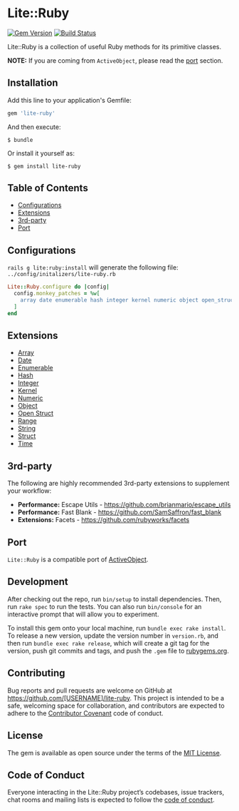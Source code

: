 # Lite::Ruby

[![Gem Version](https://badge.fury.io/rb/lite-ruby.svg)](http://badge.fury.io/rb/lite-ruby)
[![Build Status](https://travis-ci.org/drexed/lite-ruby.svg?branch=master)](https://travis-ci.org/drexed/lite-ruby)

Lite::Ruby is a collection of useful Ruby methods for its primitive classes.

**NOTE:** If you are coming from `ActiveObject`, please read the [port](#port) section.

## Installation

Add this line to your application's Gemfile:

```ruby
gem 'lite-ruby'
```

And then execute:

    $ bundle

Or install it yourself as:

    $ gem install lite-ruby

## Table of Contents

* [Configurations](#configurations)
* [Extensions](#extensions)
* [3rd-party](#3rd-party)
* [Port](#port)

## Configurations

`rails g lite:ruby:install` will generate the following file:
`../config/initalizers/lite-ruby.rb`

```ruby
Lite::Ruby.configure do |config|
  config.monkey_patches = %w[
    array date enumerable hash integer kernel numeric object open_struct range string struct time
  ]
end
```

## Extensions

* [Array](https://github.com/drexed/lite-ruby/blob/master/docs/ARRAY.md)
* [Date](https://github.com/drexed/lite-ruby/blob/master/docs/DATE.md)
* [Enumerable](https://github.com/drexed/lite-ruby/blob/master/docs/ENUMERABLE.md)
* [Hash](https://github.com/drexed/lite-ruby/blob/master/docs/HASH.md)
* [Integer](https://github.com/drexed/lite-ruby/blob/master/docs/INTEGER.md)
* [Kernel](https://github.com/drexed/lite-ruby/blob/master/docs/KERNEL.md)
* [Numeric](https://github.com/drexed/lite-ruby/blob/master/docs/NUMERIC.md)
* [Object](https://github.com/drexed/lite-ruby/blob/master/docs/OBJECT.md)
* [Open Struct](https://github.com/drexed/lite-ruby/blob/master/docs/OPEN_STRUCT.md)
* [Range](https://github.com/drexed/lite-ruby/blob/master/docs/RANGE.md)
* [String](https://github.com/drexed/lite-ruby/blob/master/docs/STRING.md)
* [Struct](https://github.com/drexed/lite-ruby/blob/master/docs/STRUCT.md)
* [Time](https://github.com/drexed/lite-ruby/blob/master/docs/TIME.md)

## 3rd-party

The following are highly recommended 3rd-party extensions to supplement your workflow:

* **Performance:** Escape Utils - https://github.com/brianmario/escape_utils
* **Performance:** Fast Blank - https://github.com/SamSaffron/fast_blank
* **Extensions:** Facets - https://github.com/rubyworks/facets

## Port

`Lite::Ruby` is a compatible port of [ActiveObject](https://github.com/drexed/active_object).

## Development

After checking out the repo, run `bin/setup` to install dependencies. Then, run `rake spec` to run the tests. You can also run `bin/console` for an interactive prompt that will allow you to experiment.

To install this gem onto your local machine, run `bundle exec rake install`. To release a new version, update the version number in `version.rb`, and then run `bundle exec rake release`, which will create a git tag for the version, push git commits and tags, and push the `.gem` file to [rubygems.org](https://rubygems.org).

## Contributing

Bug reports and pull requests are welcome on GitHub at https://github.com/[USERNAME]/lite-ruby. This project is intended to be a safe, welcoming space for collaboration, and contributors are expected to adhere to the [Contributor Covenant](http://contributor-covenant.org) code of conduct.

## License

The gem is available as open source under the terms of the [MIT License](https://opensource.org/licenses/MIT).

## Code of Conduct

Everyone interacting in the Lite::Ruby project’s codebases, issue trackers, chat rooms and mailing lists is expected to follow the [code of conduct](https://github.com/[USERNAME]/lite-ruby/blob/master/CODE_OF_CONDUCT.md).
